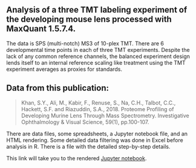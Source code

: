 ## Analysis of a three TMT labeling experiment of the developing mouse lens processed with MaxQuant 1.5.7.4. 
The data is SPS (multi-notch) MS3 of 10-plex TMT. There are 6 developmental time points in each of three TMT experiments. Despite the lack of any common reference channels, the balanced experiment design lends itself to an internal reference scaling like treatment using the TMT experiment averages as proxies for standards.

## Data from this publication:
> Khan, S.Y., Ali, M., Kabir, F., Renuse, S., Na, C.H., Talbot, C.C., Hackett, S.F. and Riazuddin, S.A., 2018. Proteome Profiling of Developing Murine Lens Through Mass Spectrometry. Investigative Ophthalmology & Visual Science, 59(1), pp.100-107.

There are data files, some spreadsheets, a Jupyter notebook file, and an HTML rendering. Some detailed data filtering was done in Excel before analysis in R. There is a file with the detailed step-by-step details.

This link will take you to the rendered [Jupyter notebook](multiple_TMT_MQ.html).
